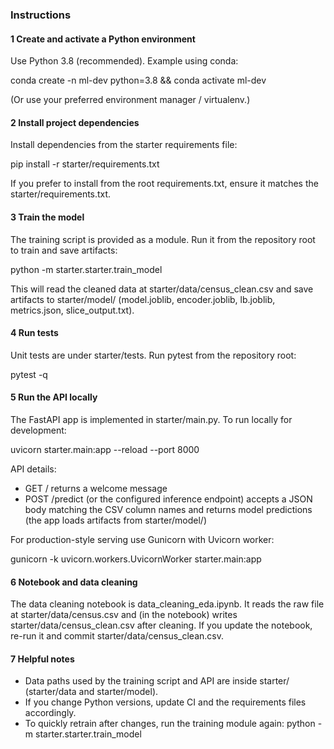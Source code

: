 ### Instructions

#### 1 Create and activate a Python environment
Use Python 3.8 (recommended). Example using conda:

conda create -n ml-dev python=3.8 && conda activate ml-dev

(Or use your preferred environment manager / virtualenv.)

#### 2 Install project dependencies
Install dependencies from the starter requirements file:

pip install -r starter/requirements.txt

If you prefer to install from the root requirements.txt, ensure it matches the starter/requirements.txt.

#### 3 Train the model
The training script is provided as a module. Run it from the repository root to train and save artifacts:

python -m starter.starter.train_model

This will read the cleaned data at starter/data/census_clean.csv and save artifacts to starter/model/ (model.joblib, encoder.joblib, lb.joblib, metrics.json, slice_output.txt).

#### 4 Run tests
Unit tests are under starter/tests. Run pytest from the repository root:

pytest -q

#### 5 Run the API locally
The FastAPI app is implemented in starter/main.py. To run locally for development:

uvicorn starter.main:app --reload --port 8000

API details:
- GET / returns a welcome message
- POST /predict (or the configured inference endpoint) accepts a JSON body matching the CSV column names and returns model predictions (the app loads artifacts from starter/model/)

For production-style serving use Gunicorn with Uvicorn worker:

gunicorn -k uvicorn.workers.UvicornWorker starter.main:app

#### 6 Notebook and data cleaning
The data cleaning notebook is data_cleaning_eda.ipynb. It reads the raw file at starter/data/census.csv and (in the notebook) writes starter/data/census_clean.csv after cleaning. If you update the notebook, re-run it and commit starter/data/census_clean.csv.

#### 7 Helpful notes
- Data paths used by the training script and API are inside starter/ (starter/data and starter/model).
- If you change Python versions, update CI and the requirements files accordingly.
- To quickly retrain after changes, run the training module again: python -m starter.starter.train_model